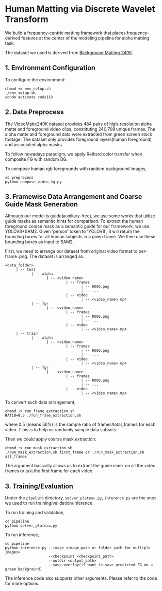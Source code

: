 # Human Matting via Discrete Wavelet Transform

We build a frequency-centric matting framework that places frequency-derived features at the center of the modeling 
pipeline for alpha matting task. 

The dataset we used is derived from 
[Background Matting 240K](https://grail.cs.washington.edu/projects/background-matting-v2/#/datasets).


## 1. Environment Configuration
To configure the environment:
```
chmod +x env_setup.sh
./env_setup.sh
conda activate cuda118
```

## 2. Data Preprocess
The VideoMatte240K dataset provides 484 pairs of high-resolution alpha matte and foreground video clips, constituting 
240,709 unique frames. The alpha matte and foreground data were extracted from green screen stock footage. 
The dataset only provides foreground layers(human foreground) and associated alpha masks. 

To follow nowadays paradigm, we apply Reihard color transfer when composite FG with random BG.

To compose human rgb foregrounds with random background images, 
```
cd preprocess
python compose_video_bg.py
```

## 3. Framewise Data Arrangement and Coarse Guide Mask Generation
Although our model is guide(auxiliary-free), we use some works that utilize guide masks as semantic hints for comparison. 
To extract the human foreground coarse mask as a semantic guide for our framework, we use YOLOV8+SAM2. 
Given 'person' token to 'YOLOV8', it will return the bounding boxes for all human subjects in a given frame.
We then use these bounding boxes as input to SAM2. 

First, we need to arrange our dataset from original video format to per-frame .png.
The dataset is arranged as:
```
<data_folder>
     | -- test
            | -- alpha
                   | -- <video_name>
                            | -- frames
                                   | -- 0000.png
                                   | -- ...
                            | -- video
                                   | -- <video_name>.mp4
            | -- fgr
                   | -- <video_name>
                            | -- frames
                                   | -- 0000.png
                                   | -- ...
                            | -- video
                                   | -- <video_name>.mp4
     | -- train
            | -- alpha
                   | -- <video_name>
                            | -- frames
                                   | -- 0000.png
                                   | -- ...
                            | -- video
                                   | -- <video_name>.mp4
            | -- fgr
                   | -- <video_name>
                            | -- frames
                                   | -- 0000.png
                                   | -- ...
                            | -- video
                                   | -- <video_name>.mp4

```
To convert such data arrangement,
```
chmod +x run_frame_extraction.sh
RATIO=0.5 ./run_frame_extraction.sh  
```
where 0.5 (means 50%) is the sample ratio of frames/total_frames for each video. 
T his is to help us randomly sample data subsets.

Then we could apply coarse mask extraction:
```
chmod +x run_mask_extraction.sh
./run_mask_extraction.sh first_frame or ./run_mask_extraction.sh all_frames
```
The argument basically allows us to extract the guide mask on all the video frames or just the first frame for 
each video.

## 3. Training/Evaluation
Under the `pipeline` directory, `solver_plateau.py`, `inference.py` are the ones we used to run 
training/validation/inference.

To run training and validation,
```
cd pipeline
python solver_plateau.py
```

To run inference,
```
cd pipeline
python inference.py --image <image_path or folder path for multiple images> 
                    --checkpoint <checkpoint_path> 
                    --outdir <output_path> 
                    --save-overlay(if want to save predicted FG on a green background)
```
The inference code also supports other arguments. Please refer to the code for more options.
